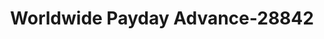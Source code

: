 ---
f_zip-code: 48420
f_state-code: MI
title: Worldwide Payday Advance-28842
f_phone: 810-686-1111
f_city-only: Clio
f_address: 4180 W Vienna Rd Clio
f_location-unique-id: '28842'
slug: worldwide-payday-advance-28842
updated-on: '2024-05-30T13:46:58.046Z'
created-on: '2024-05-30T13:36:59.803Z'
published-on: '2024-05-30T13:54:32.469Z'
f_city-state: cms/city/clio-mi.md
f_company: cms/company/worldwide-payday-advance.md
f_state: cms/state/michigan.md
layout: '[payday-loan].html'
tags: payday-loan
---